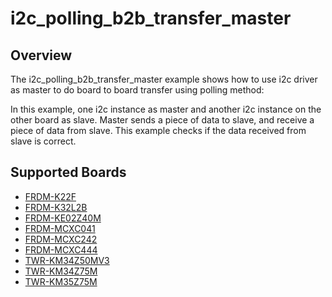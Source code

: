 # i2c_polling_b2b_transfer_master

## Overview
The i2c_polling_b2b_transfer_master example shows how to use i2c driver as master to do board to board transfer 
using polling method:

In this example, one i2c instance as master and another i2c instance on the other board as slave. Master sends a 
piece of data to slave, and receive a piece of data from slave. This example checks if the data received from 
slave is correct.

## Supported Boards
- [FRDM-K22F](../../../../_boards/frdmk22f/driver_examples/i2c/polling_b2b_transfer/master/example_board_readme.md)
- [FRDM-K32L2B](../../../../_boards/frdmk32l2b/driver_examples/i2c/polling_b2b_transfer/master/example_board_readme.md)
- [FRDM-KE02Z40M](../../../../_boards/frdmke02z40m/driver_examples/i2c/polling_b2b_transfer/master/example_board_readme.md)
- [FRDM-MCXC041](../../../../_boards/frdmmcxc041/driver_examples/i2c/polling_b2b_transfer/master/example_board_readme.md)
- [FRDM-MCXC242](../../../../_boards/frdmmcxc242/driver_examples/i2c/polling_b2b_transfer/master/example_board_readme.md)
- [FRDM-MCXC444](../../../../_boards/frdmmcxc444/driver_examples/i2c/polling_b2b_transfer/master/example_board_readme.md)
- [TWR-KM34Z50MV3](../../../../_boards/twrkm34z50mv3/driver_examples/i2c/polling_b2b_transfer/master/example_board_readme.md)
- [TWR-KM34Z75M](../../../../_boards/twrkm34z75m/driver_examples/i2c/polling_b2b_transfer/master/example_board_readme.md)
- [TWR-KM35Z75M](../../../../_boards/twrkm35z75m/driver_examples/i2c/polling_b2b_transfer/master/example_board_readme.md)
